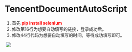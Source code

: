 # TencentDocumentAutoScript

1. 首先<font color='red'> **pip install selenium**</font>
2. 修改第16行为想要自动填写的链接，登录成功后。
3. 修改44行代码为想要自动填写的时间，等待成功填写即可。

​	![](https://cdn.jsdelivr.net/gh/feesavage/typora_imagesBed/@master//imagesSnipaste_2024-10-30_20-39-24.png)



